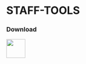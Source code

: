 # STAFF-TOOLS

<h3>Download</h3>
<a href="https://www.mediafire.com/file/831wykmv34ehm71/STAFF_TOOLS_v1.0-beta.mcaddon/file" target="blank"><img align="center" src="https://cdn.worldvectorlogo.com/logos/mediafire-1-3.svg" height="50" /></a>
